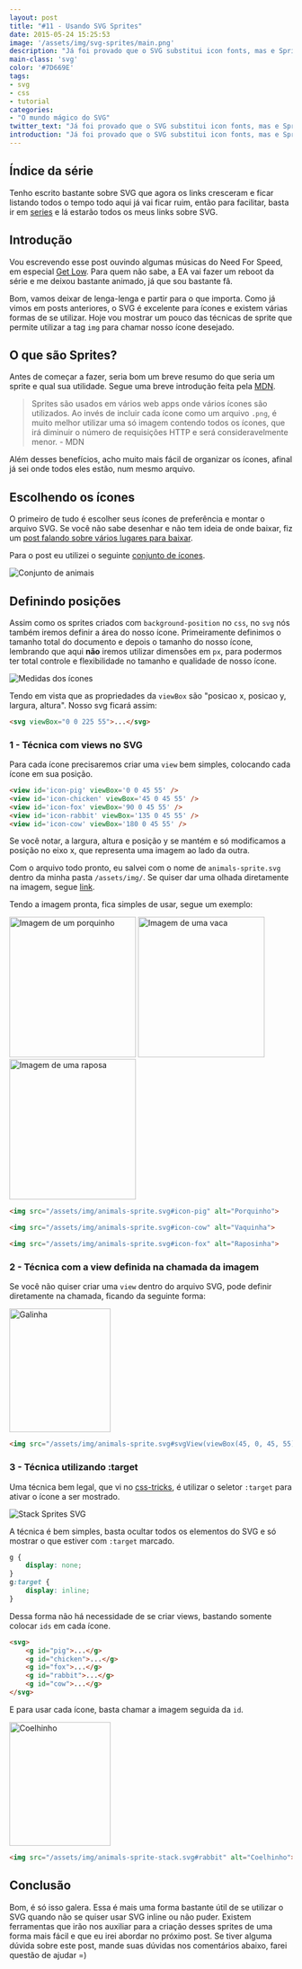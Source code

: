 ```yaml
---
layout: post
title: "#11 - Usando SVG Sprites"
date: 2015-05-24 15:25:53
image: '/assets/img/svg-sprites/main.png'
description: "Já foi provado que o SVG substitui icon fonts, mas e Sprites? Aprenda a utilizar essa técnica com SVG de várias formas."
main-class: 'svg'
color: '#7D669E'
tags:
- svg
- css
- tutorial
categories:
- "O mundo mágico do SVG"
twitter_text: "Já foi provado que o SVG substitui icon fonts, mas e Sprites? Aprenda as técnicas de como usar."
introduction: "Já foi provado que o SVG substitui icon fonts, mas e Sprites? Aprenda como utilizar essa técnica com SVG de várias formas."
---
```


## Índice da série

Tenho escrito bastante sobre SVG que agora os links cresceram e ficar listando todos o tempo todo aqui já vai ficar ruim, então para facilitar, basta ir em [series](https://willianjusten.com.br/series/) e lá estarão todos os meus links sobre SVG.

## Introdução

Vou escrevendo esse post ouvindo algumas músicas do Need For Speed, em especial [Get Low](https://open.spotify.com/track/0r2Bul2NuCViraT2zX1l5j). Para quem não sabe, a EA vai fazer um reboot da série e me deixou bastante animado, já que sou bastante fã.

Bom, vamos deixar de lenga-lenga e partir para o que importa. Como já vimos em posts anteriores, o SVG é excelente para ícones e existem várias formas de se utilizar. Hoje vou mostrar um pouco das técnicas de sprite que permite utilizar a tag `img` para chamar nosso ícone desejado.

## O que são Sprites?

Antes de começar a fazer, seria bom um breve resumo do que seria um sprite e qual sua utilidade. Segue uma breve introdução feita pela [MDN](https://developer.mozilla.org/en-US/docs/Web/Guide/CSS/CSS_Image_Sprites).

> Sprites são usados em vários web apps onde vários ícones são utilizados. Ao invés de incluir cada ícone como um arquivo `.png`, é muito melhor utilizar uma só imagem contendo todos os ícones, que irá diminuir o número de requisições HTTP e será consideravelmente menor. - MDN

Além desses benefícios, acho muito mais fácil de organizar os ícones, afinal já sei onde todos eles estão, num mesmo arquivo.

## Escolhendo os ícones

O primeiro de tudo é escolher seus ícones de preferência e montar o arquivo SVG. Se você não sabe desenhar e não tem ideia de onde baixar, fiz um [post falando sobre vários lugares para baixar](https://willianjusten.com.br/onde-baixar-svg/).

Para o post eu utilizei o seguinte [conjunto de ícones](http://br.freepik.com/vetores-gratis/animais-vector-set-plana_715458.htm).

![Conjunto de animais](/assets/img/svg-sprites/sprites.png)

## Definindo posições

Assim como os sprites criados com `background-position` no `css`, no `svg` nós também iremos definir a área do nosso ícone. Primeiramente definimos o tamanho total do documento e depois o tamanho do nosso ícone, lembrando que aqui **não** iremos utilizar dimensões em `px`, para podermos ter total controle e flexibilidade no tamanho e qualidade de nosso ícone.

![Medidas dos ícones](/assets/img/svg-sprites/sprites-medidas.png)

Tendo em vista que as propriedades da `viewBox` são "posicao x, posicao y, largura, altura". Nosso svg ficará assim:

```html
<svg viewBox="0 0 225 55">...</svg>
```

### 1 - Técnica com views no SVG

Para cada ícone precisaremos criar uma `view` bem simples, colocando cada ícone em sua posição.

```html
<view id='icon-pig' viewBox='0 0 45 55' />
<view id='icon-chicken' viewBox='45 0 45 55' />
<view id='icon-fox' viewBox='90 0 45 55' />
<view id='icon-rabbit' viewBox='135 0 45 55' />
<view id='icon-cow' viewBox='180 0 45 55' />
```

Se você notar, a largura, altura e posição y se mantém e só modificamos a posição no eixo x, que representa uma imagem ao lado da outra.

Com o arquivo todo pronto, eu salvei com o nome de `animals-sprite.svg` dentro da minha pasta `/assets/img/`. Se quiser dar uma olhada diretamente na imagem, segue [link](https://willianjusten.com.br/assets/img/animals-sprite.svg).

Tendo a imagem pronta, fica simples de usar, segue um exemplo:

<style>
	.animal {
		width: 180px;
		height: 220px;
	}
	.animais {
		width: 225px;
		height: 250px;
		display: inline-block !important;
	}
</style>

<img class="animais" alt="Imagem de um porquinho" src="/assets/img/animals-sprite.svg#icon-pig">
<img class="animais" alt="Imagem de uma vaca" src="/assets/img/animals-sprite.svg#icon-cow">
<img class="animais" alt="Imagem de uma raposa" src="/assets/img/animals-sprite.svg#icon-fox">

```html
<img src="/assets/img/animals-sprite.svg#icon-pig" alt="Porquinho">

<img src="/assets/img/animals-sprite.svg#icon-cow" alt="Vaquinha">

<img src="/assets/img/animals-sprite.svg#icon-fox" alt="Raposinha">
```

### 2 - Técnica com a view definida na chamada da imagem

Se você não quiser criar uma `view` dentro do arquivo SVG, pode definir diretamente na chamada, ficando da seguinte forma:

<img class="animal" src="/assets/img/animals-sprite.svg#svgView(viewBox(45, 0, 45, 55))" alt="Galinha">

```html
<img src="/assets/img/animals-sprite.svg#svgView(viewBox(45, 0, 45, 55))" alt="Galinha">
```

### 3 - Técnica utilizando :target

Uma técnica bem legal, que vi no [css-tricks](https://css-tricks.com/svg-fragment-identifiers-work/), é utilizar o seletor `:target` para ativar o ícone a ser mostrado.

![Stack Sprites SVG](https://css-tricks.com/wp-content/uploads/2014/11/layers.gif)

A técnica é bem simples, basta ocultar todos os elementos do SVG e só mostrar o que estiver com `:target` marcado.

```css
g {
	display: none;
}
g:target {
	display: inline;
}
```

Dessa forma não há necessidade de se criar views, bastando somente colocar `ids` em cada ícone.

```html
<svg>
	<g id="pig">...</g>
	<g id="chicken">...</g>
	<g id="fox">...</g>
	<g id="rabbit">...</g>
	<g id="cow">...</g>
</svg>
```

E para usar cada ícone, basta chamar a imagem seguida da `id`.

<img class="animal" src="https://willianjusten.com.br/assets/img/animals-sprite-stack.svg#rabbit" alt="Coelhinho">

```html
<img src="/assets/img/animals-sprite-stack.svg#rabbit" alt="Coelhinho">
```

## Conclusão

Bom, é só isso galera. Essa é mais uma forma bastante útil de se utilizar o SVG quando não se quiser usar SVG inline ou não puder. Existem ferramentas que irão nos auxiliar para a criação desses sprites de uma forma mais fácil e que eu irei abordar no próximo post. Se tiver alguma dúvida sobre este post, mande suas dúvidas nos comentários abaixo, farei questão de ajudar =)
